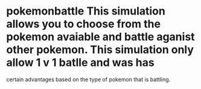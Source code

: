 # pokemonbattle This simulation allows you to choose from the pokemon avaiable and battle aganist other pokemon. This simulation only allow 1 v 1 batlle and was has 
certain advantages based on the type of pokemon that is battling.
